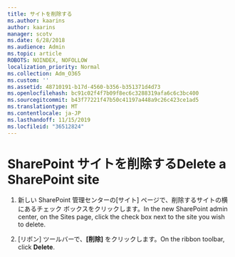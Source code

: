 ```yaml
---
title: サイトを削除する
ms.author: kaarins
author: kaarins
manager: scotv
ms.date: 6/28/2018
ms.audience: Admin
ms.topic: article
ROBOTS: NOINDEX, NOFOLLOW
localization_priority: Normal
ms.collection: Adm_O365
ms.custom: ''
ms.assetid: 48710191-b17d-4560-b356-b351371d4d73
ms.openlocfilehash: bc91c02f4f7b09f8ec6c3288319afa6c6c3bc400
ms.sourcegitcommit: b43f77221f47b50c41197a448a9c26c423ce1ad5
ms.translationtype: MT
ms.contentlocale: ja-JP
ms.lasthandoff: 11/15/2019
ms.locfileid: "36512824"
---
```

# <a name="delete-a-sharepoint-site"></a><span data-ttu-id="6a0a9-102">SharePoint サイトを削除する</span><span class="sxs-lookup"><span data-stu-id="6a0a9-102">Delete a SharePoint site</span></span>

1. <span data-ttu-id="6a0a9-103">新しい SharePoint 管理センターの[サイト] ページで、削除するサイトの横にあるチェック ボックスをクリックします。</span><span class="sxs-lookup"><span data-stu-id="6a0a9-103">In the new  SharePoint admin center, on the Sites page, click the check box next to the site you wish to delete.</span></span>
    
2. <span data-ttu-id="6a0a9-104">[リボン] ツールバーで、**[削除]** をクリックします。</span><span class="sxs-lookup"><span data-stu-id="6a0a9-104">On the ribbon toolbar, click **Delete**.</span></span>
    

